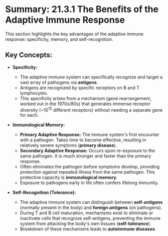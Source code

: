 # Summary: 21.3.1 The Benefits of the Adaptive Immune Response

This section highlights the key advantages of the adaptive immune response: specificity, memory, and self-recognition.

## Key Concepts:

*   **Specificity:**
    *   The adaptive immune system can specifically recognize and target a vast array of pathogens via **antigens**.
    *   Antigens are recognized by specific receptors on B and T lymphocytes.
    *   This specificity arises from a mechanism (gene rearrangement, worked out in the 1970s/80s) that generates immense receptor diversity (~10<sup>12</sup> different receptors) without needing a separate gene for each.

*   **Immunological Memory:**
    *   **Primary Adaptive Response:** The immune system's first encounter with a pathogen. Takes time to become effective, resulting in relatively severe symptoms (**primary disease**).
    *   **Secondary Adaptive Response:** Occurs upon re-exposure to the same pathogen. It is much stronger and faster than the primary response.
    *   Often eliminates the pathogen before symptoms develop, providing protection against repeated illness from the same pathogen. This protective capacity is **immunological memory**.
    *   Exposure to pathogens early in life often confers lifelong immunity.

*   **Self-Recognition (Tolerance):**
    *   The adaptive immune system can distinguish between **self-antigens** (normally present in the body) and **foreign antigens** (on pathogens).
    *   During T and B cell maturation, mechanisms exist to eliminate or inactivate cells that recognize self-antigens, preventing the immune system from attacking the body's own tissues (**self-tolerance**).
    *   Breakdown of these mechanisms leads to **autoimmune diseases**.

